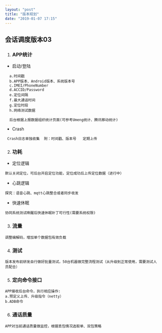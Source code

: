 ```yaml
---
layout: "post"
title: "版本规划"
date: "2019-01-07 17:15"
---
```


## 会话调度版本03

1. ### APP统计
  - 启动/登陆
  ```
    a.时间戳
    b.APP版本、Android版本、系统版本号
    c.IMEI/PhoneNumber
    d.ACCID/Password
    e.定位间隔
    f.最大通话时间
    g.定位时段
    h.网络测试数据

    后台根据上报数据组织统计页面(可参考Umeng统计、腾讯移动统计)
  ```
  - Crash
  ```
   Crash日志单独收集  附：时间戳、版本号   定期上传
  ```
2. ### 功耗
  - 定位逻辑
  ```
  默认关闭定位，可后台开启定位功能，定位成功后上传定位数据（进行中）
  ```
  - 心跳逻辑
  ```
  探究：语音心跳、mqtt心跳整合或者同步收发
  ```
  - 快速休眠
  ```
  协同系统测试唤醒后快速休眠补丁可行性(需要系统权限)
  ```
3. ### 流量
  ```
  调整编解码，增加单个数据包有效负载
  ```
4. ### 测试
  ```
  版本发布前研发自行做好批量测试，50台机器做完整流程测试（从升级到正常使用，需要测试人员配合）
  ```
5. ### 定向命令接口
  ```
  APP接收后台命令，执行相应操作:
  a.预定义上传、升级指令（netty）
  b.ADB命令
  ```
6. ### 通话质量
  ```
  APP对当前通话质量做监控，根据丢包情况选取单、双包策略
  ```
